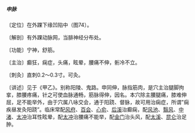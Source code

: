 ##### 申脉

〔定位〕在外踝下缘凹陷中（图74）。

〔解剖〕有外踝动脉网，当腓神经分布处。

〔功能〕宁神，舒筋。

〔主治〕癫狂，痫症，头痛，眩晕，腰痛不伸，䯒冷不立。 

〔刺灸〕直刺0.2〜0.3寸。可灸。

〔讲述〕见于《甲乙》。别称阳陵、鬼路。申同伸，脉指筋肉，是穴主治腿脚拘挛，膝腰疼痛，针之可使血脉通畅，筋脉得伸，因名。本穴除主腰腿痛，膝难伸屈，足不能举外，由于穴属八咏交会，通于阳跷、督脉，故可用治痫症，所谓"痫疾昼发灸阳跷”。临床常配[风府](https://www.gmzyjc.com/read/zjs/zjs3.2.2-0.0.1.3.16.md)、[百会](https://www.gmzyjc.com/read/zjs/zjs3.2.2-0.0.1.3.20.md)、[心俞](https://www.gmzyjc.com/read/zjs/zjs3.1.7-8-0.0.1.3.15.md)、[后溪](https://www.gmzyjc.com/read/zjs/zjs3.1.4-6-0.0.3.3.3.md)治癫痫，配[风池](https://www.gmzyjc.com/read/zjs/zjs3.1.9-12-0.0.3.3.20.md)、[翳风](https://www.gmzyjc.com/read/zjs/zjs3.1.9-12-0.0.2.3.17.md)、[中渚](https://www.gmzyjc.com/read/zjs/zjs3.1.9-12-0.0.2.3.3.md)、[太冲](https://www.gmzyjc.com/read/zjs/zjs3.1.9-12-0.0.4.3.3.md)治耳性眩晕，配[太冲](https://www.gmzyjc.com/read/zjs/zjs3.1.9-12-0.0.4.3.3.md)治腰痛不能举，配[金门](https://www.gmzyjc.com/read/zjs/zjs3.1.7-8-0.0.1.3.63.md)治头风，配[太溪](https://www.gmzyjc.com/read/zjs/zjs3.1.7-8-0.0.2.3.3.md)、[昆仑](https://www.gmzyjc.com/read/zjs/zjs3.1.7-8-0.0.1.3.60.md)治足肿。
